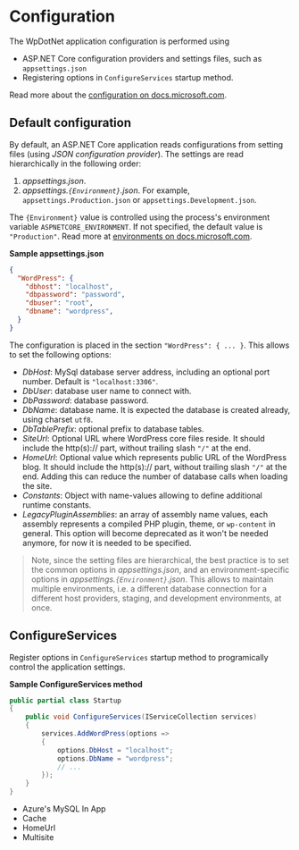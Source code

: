 # Configuration

The WpDotNet application configuration is performed using 
- ASP.NET Core configuration providers and settings files, such as `appsettings.json`
- Registering options in `ConfigureServices` startup method.

Read more about the [configuration on docs.microsoft.com](https://docs.microsoft.com/en-us/aspnet/core/fundamentals/configuration/).

## Default configuration

By default, an ASP.NET Core application reads configurations from setting files (using *JSON configuration provider*). The settings are read hierarchically in the following order:

1. *appsettings.json*.
2. *appsettings.`{Environment}`.json*. For example, `appsettings.Production.json` or `appsettings.Development.json`.

The `{Environment}` value is controlled using the process's environment variable `ASPNETCORE_ENVIRONMENT`. If not specified, the default value is `"Production"`. Read more at [environments on docs.microsoft.com](https://docs.microsoft.com/en-us/aspnet/core/fundamentals/environments).

**Sample appsettings.json**

```json
{
  "WordPress": {
    "dbhost": "localhost",
    "dbpassword": "password",
    "dbuser": "root",
    "dbname": "wordpress",
  }
}
```

The configuration is placed in the section `"WordPress": { ... }`. This allows to set the following options:

- *DbHost*: MySql database server address, including an optional port number. Default is `"localhost:3306"`.
- *DbUser*: database user name to connect with.
- *DbPassword*: database password.
- *DbName*: database name. It is expected the database is created already, using charset `utf8`.
- *DbTablePrefix*: optional prefix to database tables.
- *SiteUrl*: Optional URL where WordPress core files reside. It should include the http(s):// part, without trailing slash `"/"` at the end.
- *HomeUrl*: Optional value which represents public URL of the WordPress blog. It should include the http(s):// part, without trailing slash `"/"` at the end. Adding this can reduce the number of database calls when loading the site.
- *Constants*: Object with name-values allowing to define additional runtime constants.
- *LegacyPluginAssemblies*: an array of assembly name values, each assembly represents a compiled PHP plugin, theme, or `wp-content` in general. This option will become deprecated as it won't be needed anymore, for now it is needed to be specified.

> Note, since the setting files are hierarchical, the best practice is to set the common options in *appsettings.json*, and an environment-specific options in *appsettings.`{Environment}`.json*. This allows to maintain multiple environments, i.e. a different database connection for a different host providers, staging, and development environments, at once.

## ConfigureServices

Register options in `ConfigureServices` startup method to programically control the application settings.

**Sample ConfigureServices method**

```C#
public partial class Startup
{
    public void ConfigureServices(IServiceCollection services)
    {
        services.AddWordPress(options =>
        {
            options.DbHost = "localhost";
            options.DbName = "wordpress";
            // ...
        });
    }
}
```


- Azure's MySQL In App
- Cache
- HomeUrl
- Multisite